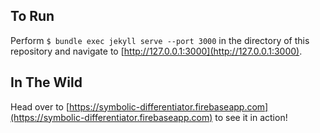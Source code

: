 ## To Run
Perform
`
$ bundle exec jekyll serve --port 3000
`
in the directory of this repository and navigate to [http://127.0.0.1:3000](http://127.0.0.1:3000).

## In The Wild
Head over to [https://symbolic-differentiator.firebaseapp.com](https://symbolic-differentiator.firebaseapp.com) to see it in action!
